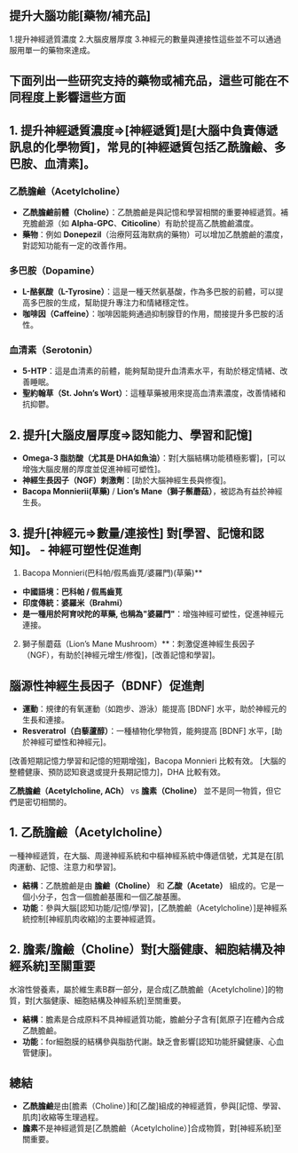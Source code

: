 ## 提升大腦功能[藥物/補充品]
1.提升神經遞質濃度
2.大腦皮層厚度
3.神經元的數量與連接性這些並不可以通過服用單一的藥物來達成。
## 下面列出一些研究支持的藥物或補充品，這些可能在不同程度上影響這些方面

## 1. 提升神經遞質濃度=>[神經遞質]是[大腦中負責傳遞訊息的化學物質]，常見的[神經遞質包括乙酰膽鹼、多巴胺、血清素]。

### 乙酰膽鹼（Acetylcholine）
- **乙酰膽鹼前體（Choline）**：乙酰膽鹼是與記憶和學習相關的重要神經遞質。補充膽鹼源（如 **Alpha-GPC**、**Citicoline**）有助於提高乙酰膽鹼濃度。
- **藥物**：例如 **Donepezil**（治療阿茲海默病的藥物）可以增加乙酰膽鹼的濃度，對認知功能有一定的改善作用。

### 多巴胺（Dopamine）
- **L-酪氨酸（L-Tyrosine）**：這是一種天然氨基酸，作為多巴胺的前體，可以提高多巴胺的生成，幫助提升專注力和情緒穩定性。
- **咖啡因（Caffeine）**：咖啡因能夠通過抑制腺苷的作用，間接提升多巴胺的活性。

### 血清素（Serotonin）
- **5-HTP**：這是血清素的前體，能夠幫助提升血清素水平，有助於穩定情緒、改善睡眠。
- **聖約翰草（St. John’s Wort）**：這種草藥被用來提高血清素濃度，改善情緒和抗抑鬱。

## 2. 提升[大腦皮層厚度=>認知能力、學習和記憶]
- **Omega-3 脂肪酸（尤其是 DHA如魚油）**：對[大腦結構功能積極影響]，[可以增強大腦皮層的厚度並促進神經可塑性]。
- **神經生長因子（NGF）刺激劑**：[助於大腦神經生長與修復]。
- **Bacopa Monnierii(草藥)** / **Lion’s Mane（獅子鬃蘑菇）**，被認為有益於神經生長。

## 3. 提升[神經元=>數量/連接性] 對[學習、記憶和認知]。 - 神經可塑性促進劑 

1. Bacopa Monnieri(巴科帕/假馬齒莧/婆羅門)(草藥)**
- **中國語境：巴科帕 / 假馬齒莧**
- **印度傳統：婆羅米（Brahmi）**
- **是一種用於阿育吠陀的草藥, 也稱為"婆羅門"**：增強神經可塑性，促進神經元連接。

2. 獅子鬃蘑菇（Lion’s Mane Mushroom）**：刺激促進神經生長因子（NGF），有助於[神經元增生/修復]，[改善記憶和學習]。

## 腦源性神經生長因子（BDNF）促進劑
- **運動**：規律的有氧運動（如跑步、游泳）能提高 [BDNF] 水平，助於神經元的生長和連接。
- **Resveratrol（白藜蘆醇）**：一種植物化學物質，能夠提高 [BDNF] 水平，[助於神經可塑性和神經元]。

[改善短期記憶力學習和記憶的短期增強]，Bacopa Monnieri 比較有效。
[大腦的整體健康、預防認知衰退或提升長期記憶力]，DHA 比較有效。

**乙酰膽鹼（Acetylcholine, ACh）** vs **膽素（Choline）** 並不是同一物質，但它們是密切相關的。

## 1. 乙酰膽鹼（Acetylcholine）
一種神經遞質，在大腦、周邊神經系統和中樞神經系統中傳遞信號，尤其是在[肌肉運動、記憶、注意力和學習]。

- **結構**：乙酰膽鹼是由 **膽鹼（Choline）** 和 **乙酸（Acetate）** 組成的。它是一個小分子，包含一個膽鹼基團和一個乙酸基團。
- **功能**：參與大腦[認知功能/記憶/學習]，[乙酰膽鹼（Acetylcholine）]是神經系統控制[神經肌肉收縮]的主要神經遞質。

## 2. 膽素/膽鹼（Choline）對[大腦健康、細胞結構及神經系統]至關重要
水溶性營養素，屬於維生素B群一部分，是合成[乙酰膽鹼（Acetylcholine）]的物質，對[大腦健康、細胞結構及神經系統]至關重要。

- **結構**：膽素是合成原料不具神經遞質功能，膽鹼分子含有[氮原子]在體內合成乙酰膽鹼。
- **功能**：for細胞膜的結構參與脂肪代謝。缺乏會影響[認知功能肝臟健康、心血管健康]。

## 總結

- **乙酰膽鹼**是由[膽素（Choline）]和[乙酸]組成的神經遞質，參與[記憶、學習、肌肉]收縮等生理過程。
- **膽素**不是神經遞質是[乙酰膽鹼（Acetylcholine）]合成物質，對[神經系統]至關重要。

